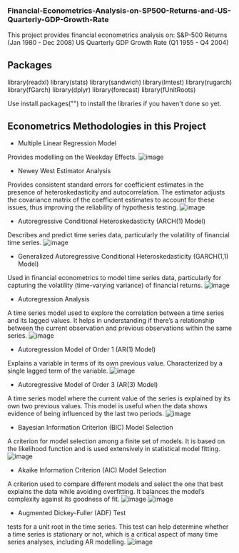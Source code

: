### Financial-Econometrics-Analysis-on-SP500-Returns-and-US-Quarterly-GDP-Growth-Rate

This project provides financial econometrics analysis on:
S&P-500 Returns (Jan 1980 - Dec 2008)
US Quarterly GDP Growth Rate (Q1 1955 - Q4 2004)

## Packages
library(readxl)
library(stats)
library(sandwich)
library(lmtest)
library(rugarch)
library(fGarch)
library(dplyr)
library(forecast)
library(fUnitRoots)

Use install.packages("") to install the libraries if you haven't done so yet.

## Econometrics Methodologies in this Project
- Multiple Linear Regression Model

Provides modelling on the Weekday Effects.
![image](https://github.com/ANewGitHuber/Financial-Econometrics-Analysis-on-SP500-Returns-and-US-Quarterly-GDP-Growth-Rate/assets/88078123/d15de6a8-0ba7-474d-a9af-f54543b09589)

- Newey West Estimator Analysis

Provides consistent standard errors for coefficient estimates in the presence of heteroskedasticity and autocorrelation. The estimator adjusts the covariance matrix of the coefficient estimates to account for these issues, thus improving the reliability of hypothesis testing.
![image](https://github.com/ANewGitHuber/Financial-Econometrics-Analysis-on-SP500-Returns-and-US-Quarterly-GDP-Growth-Rate/assets/88078123/177caff9-529f-4dcf-a07c-353b4909aef2)

- Autoregressive Conditional Heteroskedasticity (ARCH(1) Model)

Describes and predict time series data, particularly the volatility of financial time series.
![image](https://github.com/ANewGitHuber/Financial-Econometrics-Analysis-on-SP500-Returns-and-US-Quarterly-GDP-Growth-Rate/assets/88078123/86c1cc84-3919-47dd-8abf-584c07fa8637)

- Generalized Autoregressive Conditional Heteroskedasticity (GARCH(1,1) Model)

Used in financial econometrics to model time series data, particularly for capturing the volatility (time-varying variance) of financial returns.
![image](https://github.com/ANewGitHuber/Financial-Econometrics-Analysis-on-SP500-Returns-and-US-Quarterly-GDP-Growth-Rate/assets/88078123/f174f5a9-b198-499f-be37-c33565f547e4)

- Autoregression Analysis

A time series model used to explore the correlation between a time series and its lagged values. It helps in understanding if there’s a relationship between the current observation and previous observations within the same series.
![image](https://github.com/ANewGitHuber/Financial-Econometrics-Analysis-on-SP500-Returns-and-US-Quarterly-GDP-Growth-Rate/assets/88078123/72c4f913-3929-4590-a2c9-c8126670cec1)

- Autoregression Model of Order 1 (AR(1) Model)

Explains a variable in terms of its own previous value. Characterized by a single lagged term of the variable.
![image](https://github.com/ANewGitHuber/Financial-Econometrics-Analysis-on-SP500-Returns-and-US-Quarterly-GDP-Growth-Rate/assets/88078123/d41e3e74-6071-4c05-a478-012b26154270)

- Autoregressive Model of Order 3 (AR(3) Model)

A time series model where the current value of the series is explained by its own two previous values. This model is useful when the data shows evidence of being influenced by the last two periods.
![image](https://github.com/ANewGitHuber/Financial-Econometrics-Analysis-on-SP500-Returns-and-US-Quarterly-GDP-Growth-Rate/assets/88078123/689c6ca0-cddc-4fd3-8dad-54fa5de034f6)

- Bayesian Information Criterion (BIC) Model Selection

A criterion for model selection among a finite set of models. It is based on the likelihood function and is used extensively in statistical model fitting.
![image](https://github.com/ANewGitHuber/Financial-Econometrics-Analysis-on-SP500-Returns-and-US-Quarterly-GDP-Growth-Rate/assets/88078123/3e32e435-e2ba-405f-adee-9187faf2c335)

- Akaike Information Criterion (AIC) Model Selection

A criterion used to compare different models and select the one that best explains the data while avoiding overfitting. It balances the model’s complexity against its goodness of fit.
![image](https://github.com/ANewGitHuber/Financial-Econometrics-Analysis-on-SP500-Returns-and-US-Quarterly-GDP-Growth-Rate/assets/88078123/3ceed666-00a3-4f5e-9e5f-d4507a20ea3d)
![image](https://github.com/ANewGitHuber/Financial-Econometrics-Analysis-on-SP500-Returns-and-US-Quarterly-GDP-Growth-Rate/assets/88078123/d3bd8d79-38d1-412f-a41d-3b93175f3330)

- Augmented Dickey-Fuller (ADF) Test

tests for a unit root in the time series. This test can help determine whether a time series is stationary or not, which is a critical aspect of many time series analyses, including AR modelling.
![image](https://github.com/ANewGitHuber/Financial-Econometrics-Analysis-on-SP500-Returns-and-US-Quarterly-GDP-Growth-Rate/assets/88078123/4cd385a0-1983-403f-89fb-45a200818137)


